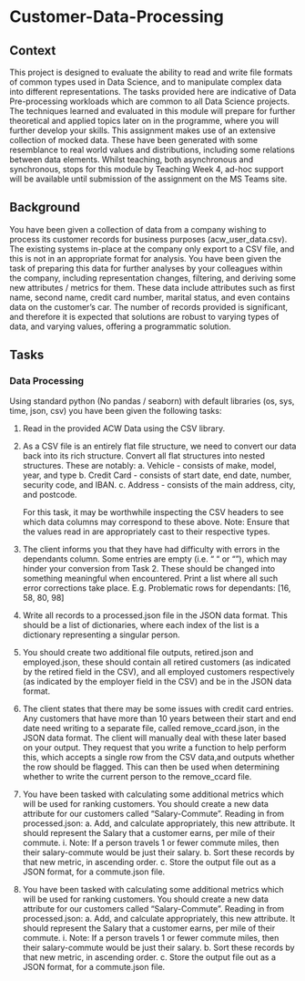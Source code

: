 # Customer-Data-Processing

## Context
This project is designed to evaluate the ability to read and write file formats of common types used in Data Science, and to manipulate complex data into different representations. The tasks provided here are indicative of Data Pre-processing workloads which are common to all Data Science projects. The techniques learned and evaluated in this module will prepare for further theoretical and applied topics later on in the programme, where you will further develop your skills.
This assignment makes use of an extensive collection of mocked data. These have been generated with some resemblance to real world values and distributions, including some relations between data elements.
Whilst teaching, both asynchronous and synchronous, stops for this module by Teaching Week 4, ad-hoc support will be available until submission of the assignment on the MS Teams site.

## Background
You have been given a collection of data from a company wishing to process its customer records for business purposes (acw_user_data.csv). The existing systems in-place at the company only export to a CSV file, and this is not in an appropriate format for analysis. You have been given the task of preparing this data for further analyses by your colleagues within the company, including representation changes, filtering, and deriving some new attributes / metrics for them.
These data include attributes such as first name, second name, credit card number, marital status, and even contains data on the customer’s car. The number of records provided is significant, and therefore it is expected that solutions are robust to varying types of data, and varying values, offering a programmatic solution.

## Tasks

### Data Processing 

Using standard python (No pandas / seaborn) with default libraries (os, sys, time, json, csv) you have been given the following tasks:

1. Read in the provided ACW Data using the CSV library.

2. As a CSV file is an entirely flat file structure, we need to convert our data back into its rich structure. Convert all flat structures into nested structures. These are notably:
a. Vehicle - consists of make, model, year, and type
b. Credit Card - consists of start date, end date, number, security code, and IBAN.
c. Address - consists of the main address, city, and postcode.

   For this task, it may be worthwhile inspecting the CSV headers to see which data columns may correspond to these above.
   Note: Ensure that the values read in are appropriately cast to their respective types.

3. The client informs you that they have had difficulty with errors in the dependants column. Some entries are empty (i.e. “ “ or “”), which may hinder your conversion from Task 2. These should be changed into something meaningful when encountered.
Print a list where all such error corrections take place.
E.g. Problematic rows for dependants: [16, 58, 80, 98]

4. Write all records to a processed.json file in the JSON data format. This should be a list of dictionaries, where each index of the list is a dictionary representing a singular person.

5. You should create two additional file outputs, retired.json and employed.json, these should contain all retired customers (as indicated by the retired field in the CSV), and all employed customers respectively (as indicated by the employer field in the CSV) and be in the JSON data format.

6. The client states that there may be some issues with credit card entries. Any customers that have more than 10 years between their start and end date need writing to a separate file, called remove_ccard.json, in the JSON data format. The client will manually deal with these later based on your output. They request that you write a function to help perform this, which accepts a single row from the CSV data,and outputs whether the row should be flagged. This can then be used when determining whether to write the current person to the remove_ccard file.

7. You have been tasked with calculating some additional metrics which will be used for ranking customers. You should create a new data attribute for our customers called “Salary-Commute”. Reading in from processed.json:
a. Add, and calculate appropriately, this new attribute. It should represent the Salary that a customer earns, per mile of their commute.
  i. Note: If a person travels 1 or fewer commute miles, then their salary-commute would be just their salary.
b. Sort these records by that new metric, in ascending order.
c. Store the output file out as a JSON format, for a commute.json file.

7. You have been tasked with calculating some additional metrics which will be used for ranking customers. You should create a new data attribute for our customers called “Salary-Commute”. Reading in from processed.json:
a. Add, and calculate appropriately, this new attribute. It should represent the Salary that a customer earns, per mile of their commute.
  i. Note: If a person travels 1 or fewer commute miles, then their salary-commute would be just their salary.
b. Sort these records by that new metric, in ascending order.
c. Store the output file out as a JSON format, for a commute.json file.
